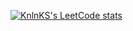 [![KnlnKS's LeetCode stats](https://leetcode-stats-six.vercel.app/?username=kirillmihalych)](https://github.com/kirillmihalych/leetcode-stats)
